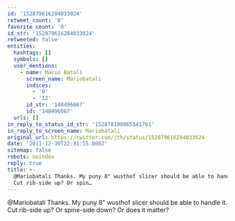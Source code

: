 ```yaml
---
id: '152879616284033024'
retweet_count: '0'
favorite_count: '0'
id_str: '152879616284033024'
retweeted: false
entities:
  hashtags: []
  symbols: []
  user_mentions:
    - name: Mario Batali
      screen_name: Mariobatali
      indices:
        - '0'
        - '12'
      id_str: '148496087'
      id: '148496087'
  urls: []
in_reply_to_status_id_str: '152878198865141761'
in_reply_to_screen_name: Mariobatali
original_url: https://twitter.com/jth/status/152879616284033024
date: '2011-12-30T22:31:55.000Z'
sitemap: false
robots: noindex
reply: true
title: >-
  @Mariobatali Thanks. My puny 8" wusthof slicer should be able to handle it.
  Cut rib-side up? Or spin…
---
```


@Mariobatali Thanks. My puny 8" wusthof slicer should be able to handle it. Cut rib-side up? Or spine-side down? Or does it matter?